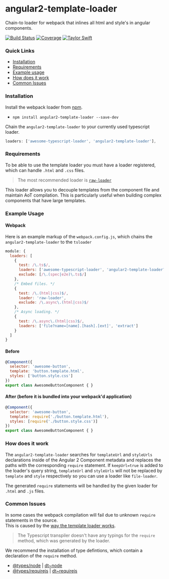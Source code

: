 # angular2-template-loader
Chain-to loader for webpack that inlines all html and style's in angular components.

[![Build Status](https://travis-ci.org/TheLarkInn/angular2-template-loader.svg?branch=master)](https://travis-ci.org/TheLarkInn/angular2-template-loader)
[![Coverage](https://codecov.io/gh/TheLarkInn/angular2-template-loader/branch/master/graph/badge.svg)](https://codecov.io/gh/TheLarkInn/angular2-template-loader)
[![Taylor Swift](https://img.shields.io/badge/secured%20by-taylor%20swift-brightgreen.svg)](https://twitter.com/SwiftOnSecurity)

### Quick Links
- [Installation](#installation)
- [Requirements](#requirements)
- [Example usage](#example-usage)
- [How does it work](#how-does-it-work)
- [Common Issues](#common-issues)

### Installation
Install the webpack loader from [npm](https://www.npmjs.com/package/angular2-template-loader).
- `npm install angular2-template-loader --save-dev`

Chain the `angular2-template-loader` to your currently used typescript loader.

```js
loaders: ['awesome-typescript-loader', 'angular2-template-loader'],
```

### Requirements
To be able to use the template loader you must have a loader registered, which can handle `.html` and `.css` files.
> The most recommended loader is [`raw-loader`](https://github.com/webpack/raw-loader)

This loader allows you to decouple templates from the component file and maintain AoT compilation. This is particularly useful  when building complex components that have large templates.

### Example Usage

#### Webpack
Here is an example markup of the `webpack.config.js`, which chains the `angular2-template-loader` to the `tsloader`

```js
module: {
  loaders: [
    {
      test: /\.ts$/,
      loaders: ['awesome-typescript-loader', 'angular2-template-loader?keepUrl=true'],
      exclude: [/\.(spec|e2e)\.ts$/]
    },
    /* Embed files. */
    { 
      test: /\.(html|css)$/, 
      loader: 'raw-loader',
      exclude: /\.async\.(html|css)$/
    },
    /* Async loading. */
    {
      test: /\.async\.(html|css)$/, 
      loaders: ['file?name=[name].[hash].[ext]', 'extract']
    }
  ]
}
```

#### Before
```js
@Component({
  selector: 'awesome-button',
  template: 'button.template.html',
  styles: ['button.style.css']
})
export class AwesomeButtonComponent { }
```

#### After (before it is bundled into your webpack'd application)
```js
@Component({
  selector: 'awesome-button',
  template: require('./button.template.html'),
  styles: [require('./button.style.css')]
})
export class AwesomeButtonComponent { }
```

### How does it work
The `angular2-template-loader` searches for `templateUrl` and `styleUrls` declarations inside of the Angular 2 Component metadata and replaces the paths with the corresponding `require` statement.
If `keepUrl=true` is added to the loader's query string, `templateUrl` and `styleUrls` will not be replaced by `template` and `style` respectively so you can use a loader like `file-loader`.

The generated `require` statements will be handled by the given loader for `.html` and `.js` files.

### Common Issues
In some cases the webpack compilation will fail due to unknown `require` statements in the source.<br/>
This is caused by the [way the template loader works](#how-does-it-work). 

> The Typescript transpiler doesn't have any typings for the `require` method, which was generated by the loader.

We recommend the installation of type defintions, which contain a declaration of the `require` method.
- [@types/node](https://www.npmjs.com/package/@types/node) | [dt~node](https://github.com/DefinitelyTyped/DefinitelyTyped/blob/master/node/node.d.ts)
- [@types/requirejs](https://www.npmjs.com/package/@types/requirejs) | [dt~requirejs](https://github.com/DefinitelyTyped/DefinitelyTyped/tree/master/requirejs)
